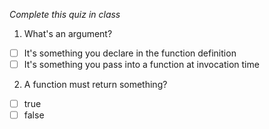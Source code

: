 *Complete this quiz in class*

1. What's an argument?

- [ ] It's something you declare in the function definition
- [ ] It's something you pass into a function at invocation time

2. A function must return something?

- [ ] true
- [ ] false
